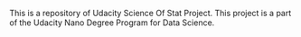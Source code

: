 This is a repository of Udacity Science Of Stat Project. This project is a part of the Udacity Nano Degree Program for Data Science.  
